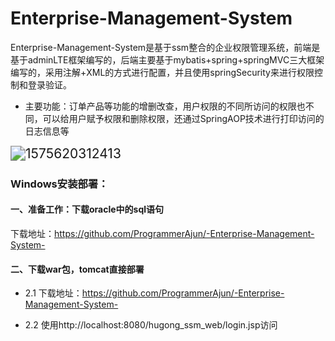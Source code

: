 # Enterprise-Management-System

Enterprise-Management-System是基于ssm整合的企业权限管理系统，前端是基于adminLTE框架编写的，后端主要基于mybatis+spring+springMVC三大框架编写的，采用注解+XML的方式进行配置，并且使用springSecurity来进行权限控制和登录验证。

* 主要功能：订单产品等功能的增删改查，用户权限的不同所访问的权限也不同，可以给用户赋予权限和删除权限，还通过SpringAOP技术进行打印访问的日志信息等

<img src="C:\Users\13291\AppData\Roaming\Typora\typora-user-images\1575620312413.png" alt="1575620312413" style="zoom:150%;" />



### Windows安装部署：

#### 一、准备工作：下载oracle中的sql语句

下载地址：https://github.com/ProgrammerAjun/-Enterprise-Management-System-



#### 二、下载war包，tomcat直接部署

* 2.1 下载地址：https://github.com/ProgrammerAjun/-Enterprise-Management-System-

* 2.2 使用http://localhost:8080/hugong_ssm_web/login.jsp访问



